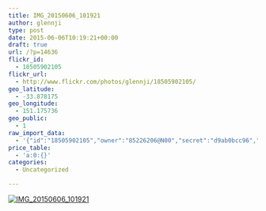 ```yaml
---
title: IMG_20150606_101921
author: glennji
type: post
date: 2015-06-06T10:19:21+00:00
draft: true
url: /?p=14636
flickr_id:
  - 18505902105
flickr_url:
  - http://www.flickr.com/photos/glennji/18505902105/
geo_latitude:
  - -33.878175
geo_longitude:
  - 151.175736
geo_public:
  - 1
raw_import_data:
  - '{"id":"18505902105","owner":"85226206@N00","secret":"d9ab0bcc96","server":"384","farm":1,"title":"IMG_20150606_101921","ispublic":0,"isfriend":0,"isfamily":0,"description":{"_content":""},"dateupload":"1433550017","lastupdate":"1433550024","datetaken":"2015-06-06 10:19:21","datetakengranularity":"0","datetakenunknown":"0","ownername":"glennji","tags":"","machine_tags":"","originalsecret":"a56dd70bb6","originalformat":"jpg","latitude":"-33.878175","longitude":"151.175736","accuracy":"16","context":0,"place_id":"qRcYmO1QUrMZuclZ","woeid":"1094076","geo_is_family":0,"geo_is_friend":0,"geo_is_contact":0,"geo_is_public":0,"media":"photo","media_status":"ready","url_o":"https://farm1.staticflickr.com/384/18505902105_a56dd70bb6_o.jpg","height_o":"4160","width_o":"3120"}'
price_table:
  - 'a:0:{}'
categories:
  - Uncategorized

---
```

<p class="flickr-image">
  <a href="http://www.flickr.com/photos/glennji/18505902105/" class="flickr-link"><img src="http://i0.wp.com/glennji.com/wp-content/uploads/2015/06/18505902105_a56dd70bb6_o.jpg?fit=1024%2C1024" width="" height="" alt="IMG_20150606_101921" class="keyring-img" /></a>
</p>
